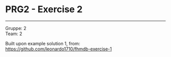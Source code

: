 # PRG2 - Exercise 2
---

Gruppe: 2  
Team: 2

Built upon example solution 1, from: https://github.com/leonardo1710/fhmdb-exercise-1
